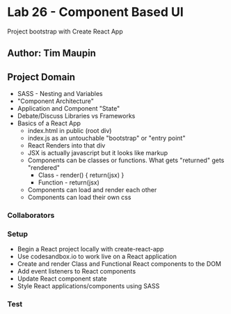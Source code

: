 # Lab 26 - Component Based UI

Project bootstrap with Create React App

## Author: Tim Maupin

## Project Domain

- SASS - Nesting and Variables
- "Component Architecture"
- Application and Component "State"
- Debate/Discuss Libraries vs Frameworks
- Basics of a React App
    - index.html in public (root div)
    - index.js as an untouchable "bootstrap" or "entry point"
    - React Renders into that div
    - JSX is actually javascript but it looks like markup
    - Components can be classes or functions. What gets "returned" gets "rendered"
        - Class - render() { return(jsx) }
        - Function - return(jsx)
    - Components can load and render each other
    - Components can load their own css

### Collaborators

### Setup

- Begin a React project locally with create-react-app
- Use codesandbox.io to work live on a React application
- Create and render Class and Functional React components to the DOM
- Add event listeners to React components
- Update React component state
- Style React applications/components using SASS

### Test

